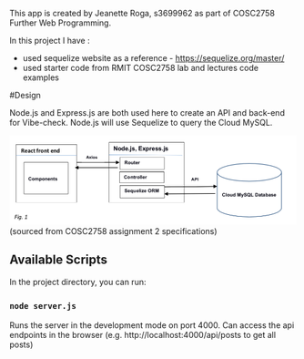 This app is created by Jeanette Roga, s3699962 as part of COSC2758 Further Web Programming.

In this project I have :
- used sequelize website as a reference - https://sequelize.org/master/
- used starter code from RMIT COSC2758 lab and lectures code examples

#Design 

Node.js and Express.js are both used here to create an API and back-end for Vibe-check. Node.js will use Sequelize to query the Cloud MySQL. 

![Alt text](architecture-diagram.png)
(sourced from COSC2758 assignment 2 specifications)
## Available Scripts

In the project directory, you can run:

### `node server.js`

Runs the server in the development mode on port 4000.
Can access the api endpoints in the browser (e.g. http://localhost:4000/api/posts to get all posts)

